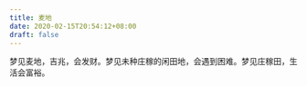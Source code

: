 ```yaml
---
title: 麦地
date: 2020-02-15T20:54:12+08:00
draft: false
---
```


梦见麦地，吉兆，会发财。梦见未种庄稼的闲田地，会遇到困难。梦见庄稼田，生活会富裕。